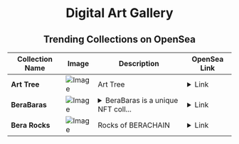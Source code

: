 <div align="center">

# Digital Art Gallery

## Trending Collections on OpenSea

| Collection Name                       | Image                                                                                     | Description                       | OpenSea Link                                                                                          |
|---------------------------------------|-------------------------------------------------------------------------------------------|-----------------------------------|--------------------------------------------------------------------------------------------------------|
| **Art Tree** | ![Image](https://i.seadn.io/s/raw/files/967510b0cf0f540319933e0d1aa4c775.png?w=500&auto=format?w=200&auto=format) | Art Tree | <details><summary>Link</summary>[Art Tree](https://opensea.io/collection/art-tree-3)</details> |
| **BeraBaras** | ![Image](https://i.seadn.io/s/raw/files/2213d7283be09a95635f2df715453747.png?w=500&auto=format?w=200&auto=format) | <details><summary>BeraBaras is a unique NFT coll...</summary>BeraBaras is a unique NFT collection built on Berachain, blending creativity and rarity. Each piece tells its own story, designed for collectors who are all about the future of art and tech. Be a part of the BeraBaras community and own a one-of-a-kind piece of digital art!</details> | <details><summary>Link</summary>[BeraBaras](https://opensea.io/collection/berabaras-262)</details> |
| **Bera Rocks** | ![Image](https://i.seadn.io/s/raw/files/ac15b69d22ee06498c886bc01a340d79.png?w=500&auto=format?w=200&auto=format) | Rocks of BERACHAIN | <details><summary>Link</summary>[Bera Rocks](https://opensea.io/collection/bera-rocks-298)</details> |

</div>